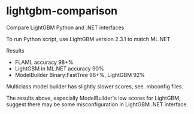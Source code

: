 # lightgbm-comparison
Compare LightGBM Python and .NET interfaces

To run Python script, use LightGBM version 2.3.1 to match ML.NET

Results
- FLAML accuracy 98+%
- LightGBM in ML.NET accuracy 90%
 - ModelBuilder Binary:FastTree 98+%, LightGBM 92%

Multiclass model builder has slightly slower scores, see .mbconfig files.

The results above, especially ModelBuilder's low scores for LightGBM, suggest there may be some misconfiguration in LightGBM .NET interface.
